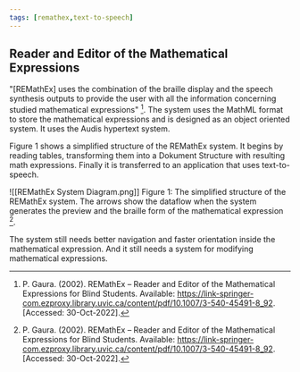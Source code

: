 ```yaml
---
tags: [remathex,text-to-speech]
---
```


## Reader and Editor of the Mathematical Expressions

"\[REMathEx\] uses the combination of the braille display and the speech synthesis outputs to provide the user with all the information concerning studied mathematical expressions" [^1]. The system uses the MathML format to store the mathematical expressions and is designed as an object oriented system. It uses the Audis hypertext system.

Figure 1 shows a simplified structure of the REMathEx system. It begins by reading tables, transforming them into a Dokument Structure with resulting math expressions. Finally it is transferred to an application that uses text-to-speech.

![[REMathEx System Diagram.png]]
Figure 1: The simplified structure of the REMathEx system. The arrows show the dataflow when the system generates the preview and the braille form of the mathematical expression [^1].

The system still needs better navigation and faster orientation inside the mathematical expression. And it still needs a system for modifying mathematical expressions.

[^1]: P. Gaura. (2002). REMathEx – Reader and Editor of the Mathematical Expressions for Blind Students. Available: https://link-springer-com.ezproxy.library.uvic.ca/content/pdf/10.1007/3-540-45491-8_92. \[Accessed: 30-Oct-2022\].
